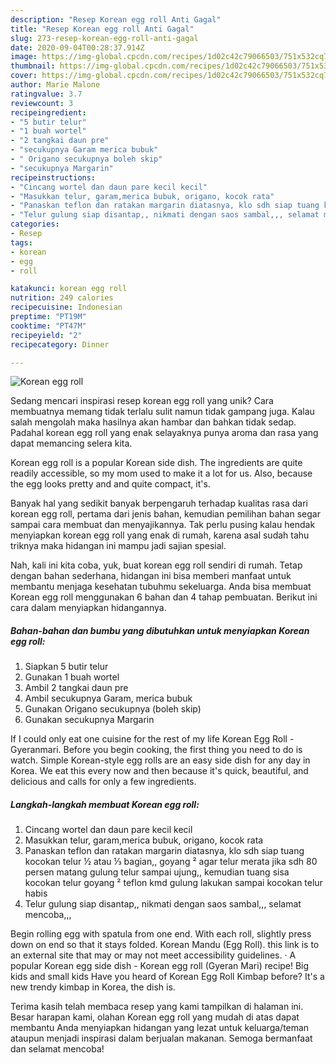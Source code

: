 ```yaml
---
description: "Resep Korean egg roll Anti Gagal"
title: "Resep Korean egg roll Anti Gagal"
slug: 273-resep-korean-egg-roll-anti-gagal
date: 2020-09-04T00:28:37.914Z
image: https://img-global.cpcdn.com/recipes/1d02c42c79066503/751x532cq70/korean-egg-roll-foto-resep-utama.jpg
thumbnail: https://img-global.cpcdn.com/recipes/1d02c42c79066503/751x532cq70/korean-egg-roll-foto-resep-utama.jpg
cover: https://img-global.cpcdn.com/recipes/1d02c42c79066503/751x532cq70/korean-egg-roll-foto-resep-utama.jpg
author: Marie Malone
ratingvalue: 3.7
reviewcount: 3
recipeingredient:
- "5 butir telur"
- "1 buah wortel"
- "2 tangkai daun pre"
- "secukupnya Garam merica bubuk"
- " Origano secukupnya boleh skip"
- "secukupnya Margarin"
recipeinstructions:
- "Cincang wortel dan daun pare kecil kecil"
- "Masukkan telur, garam,merica bubuk, origano, kocok rata"
- "Panaskan teflon dan ratakan margarin diatasnya, klo sdh siap tuang kocokan telur ½ atau ⅓ bagian,, goyang ² agar telur merata jika sdh 80 persen matang gulung telur sampai ujung,, kemudian tuang sisa kocokan telur goyang ² teflon kmd gulung lakukan sampai kocokan telur habis"
- "Telur gulung siap disantap,, nikmati dengan saos sambal,,, selamat mencoba,,,"
categories:
- Resep
tags:
- korean
- egg
- roll

katakunci: korean egg roll 
nutrition: 249 calories
recipecuisine: Indonesian
preptime: "PT19M"
cooktime: "PT47M"
recipeyield: "2"
recipecategory: Dinner

---
```



![Korean egg roll](https://img-global.cpcdn.com/recipes/1d02c42c79066503/751x532cq70/korean-egg-roll-foto-resep-utama.jpg)

Sedang mencari inspirasi resep korean egg roll yang unik? Cara membuatnya memang tidak terlalu sulit namun tidak gampang juga. Kalau salah mengolah maka hasilnya akan hambar dan bahkan tidak sedap. Padahal korean egg roll yang enak selayaknya punya aroma dan rasa yang dapat memancing selera kita.

Korean egg roll is a popular Korean side dish. The ingredients are quite readily accessible, so my mom used to make it a lot for us. Also, because the egg looks pretty and and quite compact, it&#39;s.

Banyak hal yang sedikit banyak berpengaruh terhadap kualitas rasa dari korean egg roll, pertama dari jenis bahan, kemudian pemilihan bahan segar sampai cara membuat dan menyajikannya. Tak perlu pusing kalau hendak menyiapkan korean egg roll yang enak di rumah, karena asal sudah tahu triknya maka hidangan ini mampu jadi sajian spesial.


Nah, kali ini kita coba, yuk, buat korean egg roll sendiri di rumah. Tetap dengan bahan sederhana, hidangan ini bisa memberi manfaat untuk membantu menjaga kesehatan tubuhmu sekeluarga. Anda bisa membuat Korean egg roll menggunakan 6 bahan dan 4 tahap pembuatan. Berikut ini cara dalam menyiapkan hidangannya.

<!--inarticleads1-->

##### Bahan-bahan dan bumbu yang dibutuhkan untuk menyiapkan Korean egg roll:

1. Siapkan 5 butir telur
1. Gunakan 1 buah wortel
1. Ambil 2 tangkai daun pre
1. Ambil secukupnya Garam, merica bubuk
1. Gunakan  Origano secukupnya (boleh skip)
1. Gunakan secukupnya Margarin


If I could only eat one cuisine for the rest of my life Korean Egg Roll - Gyeranmari. Before you begin cooking, the first thing you need to do is watch. Simple Korean-style egg rolls are an easy side dish for any day in Korea. We eat this every now and then because it&#39;s quick, beautiful, and delicious and calls for only a few ingredients. 

<!--inarticleads2-->

##### Langkah-langkah membuat Korean egg roll:

1. Cincang wortel dan daun pare kecil kecil
1. Masukkan telur, garam,merica bubuk, origano, kocok rata
1. Panaskan teflon dan ratakan margarin diatasnya, klo sdh siap tuang kocokan telur ½ atau ⅓ bagian,, goyang ² agar telur merata jika sdh 80 persen matang gulung telur sampai ujung,, kemudian tuang sisa kocokan telur goyang ² teflon kmd gulung lakukan sampai kocokan telur habis
1. Telur gulung siap disantap,, nikmati dengan saos sambal,,, selamat mencoba,,,


Begin rolling egg with spatula from one end. With each roll, slightly press down on end so that it stays folded. Korean Mandu (Egg Roll). this link is to an external site that may or may not meet accessibility guidelines. · A popular Korean egg side dish - Korean egg roll (Gyeran Mari) recipe! Big kids and small kids Have you heard of Korean Egg Roll Kimbap before? It&#39;s a new trendy kimbap in Korea, the dish is. 

Terima kasih telah membaca resep yang kami tampilkan di halaman ini. Besar harapan kami, olahan Korean egg roll yang mudah di atas dapat membantu Anda menyiapkan hidangan yang lezat untuk keluarga/teman ataupun menjadi inspirasi dalam berjualan makanan. Semoga bermanfaat dan selamat mencoba!
